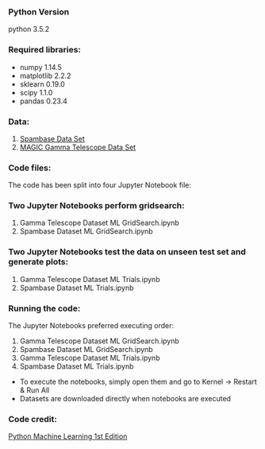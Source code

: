### Python Version
python 3.5.2

### Required libraries:
* numpy 1.14.5
* matplotlib 2.2.2
* sklearn 0.19.0
* scipy 1.1.0
* pandas 0.23.4
	
### Data:
1. [Spambase Data Set](https://archive.ics.uci.edu/ml/machine-learning-databases/spambase/spambase.data)
2. [MAGIC Gamma Telescope Data Set](https://archive.ics.uci.edu/ml/machine-learning-databases/magic/magic04.data)
	
### Code files:
The code has been split into four Jupyter Notebook file:

### Two Jupyter Notebooks perform gridsearch:
1. Gamma Telescope Dataset ML GridSearch.ipynb
2. Spambase Dataset ML GridSearch.ipynb

### Two Jupyter Notebooks test the data on unseen test set and generate plots:
1. Gamma Telescope Dataset ML Trials.ipynb
2. Spambase Dataset ML Trials.ipynb

### Running the code:
The Jupyter Notebooks preferred executing order:
1. Gamma Telescope Dataset ML GridSearch.ipynb
2. Spambase Dataset ML GridSearch.ipynb
3. Gamma Telescope Dataset ML Trials.ipynb
4. Spambase Dataset ML Trials.ipynb

* To execute the notebooks, simply open them and go to Kernel -> Restart & Run All
* Datasets are downloaded directly when notebooks are executed

### Code credit:
[Python Machine Learning 1st Edition](https://github.com/rasbt/python-machine-learning-book)
